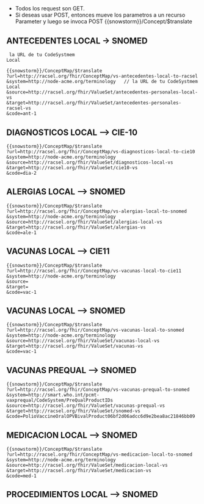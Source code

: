 ## ##

* Todos los request son GET.
* Si deseas usar POST, entonces mueve los parametros a un recurso Parameter y luego se invoca POST {{snowstorm}}/Concept/$translate 

## ANTECEDENTES LOCAL -> SNOMED ##


<code style="orange : name_color"> la URL de tu CodeSystmem Local</code>


```
{{snowstorm}}/ConceptMap/$translate
?url=http://racsel.org/fhir/ConceptMap/vs-antecedentes-local-to-racsel
&system=http://node-acme.org/terminology   // la URL de tu CodeSystmem Local
&source=http://racsel.org/fhir/ValueSet/antecedentes-personales-local-vs
&target=http://racsel.org/fhir/ValueSet/antecedentes-personales-racsel-vs
&code=ant-1
```


## DIAGNOSTICOS LOCAL --> CIE-10 ##

```
{{snowstorm}}/ConceptMap/$translate
?url=http://racsel.org/fhir/ConceptMap/vs-diagnosticos-local-to-cie10
&system=http://node-acme.org/terminology
&source=http://racsel.org/fhir/ValueSet/diagnosticos-local-vs
&target=http://racsel.org/fhir/ValueSet/cie10-vs
&code=dia-2
```


## ALERGIAS LOCAL --> SNOMED
```
{{snowstorm}}/ConceptMap/$translate
?url=http://racsel.org/fhir/ConceptMap/vs-alergias-local-to-snomed
&system=http://node-acme.org/terminology
&source=http://racsel.org/fhir/ValueSet/alergias-local-vs
&target=http://racsel.org/fhir/ValueSet/alergias-vs
&code=ale-1
```


## VACUNAS LOCAL --> CIE11 ##
```
{{snowstorm}}/ConceptMap/$translate
?url=http://racsel.org/fhir/ConceptMap/vs-vacunas-local-to-cie11
&system=http://node-acme.org/terminology
&source=
&target=
&code=vac-1
```


## VACUNAS LOCAL --> SNOMED ##
```
{{snowstorm}}/ConceptMap/$translate
?url=http://racsel.org/fhir/ConceptMap/vs-vacunas-local-to-snomed
&system=http://node-acme.org/terminology
&source=http://racsel.org/fhir/ValueSet/vacunas-local-vs
&target=http://racsel.org/fhir/ValueSet/vacunas-vs
&code=vac-1
```

## VACUNAS PREQUAL --> SNOMED ##
```
{{snowstorm}}/ConceptMap/$translate
?url=http://racsel.org/fhir/ConceptMap/vs-vacunas-prequal-to-snomed
&system=http://smart.who.int/pcmt-vaxprequal/CodeSystem/PreQualProductIDs
&source=http://racsel.org/fhir/ValueSet/vacunas-prequal-vs
&target=http://racsel.org/fhir/ValueSet/snomed-vs
&code=PolioVaccineOralOPVBivalProduct06bf2d06adcc6d9e2bea8ac21846bb09
```


## MEDICACION LOCAL --> SNOMED ##
```
{{snowstorm}}/ConceptMap/$translate
?url=http://racsel.org/fhir/ConceptMap/vs-medicacion-local-to-snomed
&system=http://node-acme.org/terminology
&source=http://racsel.org/fhir/ValueSet/medicacion-local-vs
&target=http://racsel.org/fhir/ValueSet/medicacion-vs
&code=med-1
```

## PROCEDIMIENTOS LOCAL --> SNOMED ##





